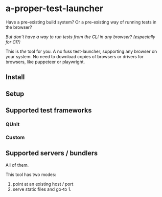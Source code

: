 # a-proper-test-launcher

Have a pre-existing build system?
Or a pre-existing way of running tests in the browser?

_But don't have a way to run tests from the CLI in any browser? (especially for CI?)_

This is *the* tool for you. 
A no fuss test-launcher, supporting any browser on your system. 
No need to download copies of browsers or drivers for browsers, like puppeteer or playwright.

## Install

## Setup 

## Supported test frameworks

### QUnit


### Custom

## Supported servers / bundlers

All of them.

This tool has two modes:
 1. point at an existing host / port 
 2. serve static files and go-to 1.


